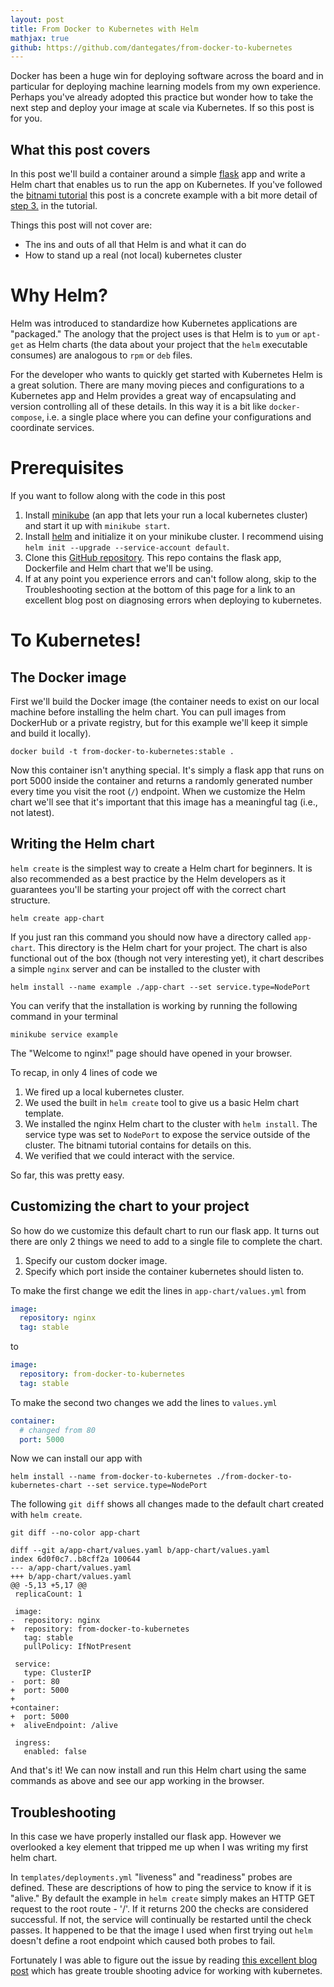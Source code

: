 ```yaml
---
layout: post
title: From Docker to Kubernetes with Helm
mathjax: true
github: https://github.com/dantegates/from-docker-to-kubernetes
---
```


Docker has been a huge win for deploying software across the board and in particular for deploying machine learning models from my own experience. Perhaps you've already adopted this practice but wonder how to take the next step and deploy your image at scale via Kubernetes. If so this post is for you.

## What this post covers

In this post we'll build a container around a simple [flask](flask.pocoo.org) app and write a Helm chart that enables us to run the app on Kubernetes. If you've followed the [bitnami tutorial](https://docs.bitnami.com/kubernetes/how-to/create-your-first-helm-chart/) this post is a concrete example with a bit more detail of [step 3.](https://docs.bitnami.com/kubernetes/how-to/create-your-first-helm-chart/#step-3-modify-chart-to-deploy-a-custom-service) in the tutorial.

Things this post will not cover are:

- The ins and outs of all that Helm is and what it can do
- How to stand up a real (not local) kubernetes cluster

# Why Helm?

Helm was introduced to standardize how Kubernetes applications are "packaged." The anology that the project uses is that Helm is to `yum` or `apt-get` as Helm charts (the data about your project that the `helm` executable consumes) are analogous to `rpm` or `deb` files.

For the developer who wants to quickly get started with Kubernetes Helm is a great solution. There are many moving pieces and configurations to a Kubernetes app and Helm provides a great way of encapsulating and version controlling all of these details. In this way it is a bit like `docker-compose`, i.e. a single place where you can define your configurations and coordinate services.

# Prerequisites

If you want to follow along with the code in this post

1. Install [minikube](https://github.com/kubernetes/minikube) (an app that lets your run a local kubernetes cluster) and start it up with `minikube start`.
2. Install [helm](https://github.com/kubernetes/helm) and initialize it on your minikube cluster. I recommend uising `helm init --upgrade --service-account default`.
3. Clone this [GitHub repository](https://github.com/dantegates/from-docker-to-kubernetes). This repo contains the flask app, Dockerfile and Helm chart that we'll be using.
4. If at any point you experience errors and can't follow along, skip to the Troubleshooting  section at the bottom of this page for a link to an excellent blog post on diagnosing errors when deploying to kubernetes.

# To Kubernetes!

## The Docker image

First we'll build the Docker image (the container needs to exist on our local machine before installing the helm chart. You can pull images from DockerHub or a private registry, but for this example we'll keep it simple and build it locally).

```shell
docker build -t from-docker-to-kubernetes:stable .
```

Now this container isn't anything special. It's simply a flask app that runs on port 5000 inside the container and returns a randomly generated number every time you visit the root (`/`) endpoint. When we customize the Helm chart we'll see that it's important that this image has a meaningful tag (i.e., not latest).

## Writing the Helm chart

`helm create` is the simplest way to create a Helm chart for beginners. It is also recommended as a best practice by the Helm developers as it guarantees you'll be starting your project off with the correct chart structure.

```shell
helm create app-chart
```

If you just ran this command you should now have a directory called `app-chart`. This directory is the Helm chart for your project. The chart is also functional out of the box (though not very interesting yet), it chart describes a simple `nginx` server and can be installed to the cluster with

```shell
helm install --name example ./app-chart --set service.type=NodePort
```

You can verify that the installation is working by running the following command in your terminal

```shell
minikube service example
```

The "Welcome to nginx!" page should have opened in your browser.


To recap, in only 4 lines of code we

1. We fired up a local kubernetes cluster.
2. We used the built in `helm create` tool to give us a basic Helm chart template.
3. We installed the nginx Helm chart to the cluster with `helm install`. The service type was set to `NodePort` to expose the service outside of the cluster. The bitnami tutorial contains for details on this.
4. We verified that we could interact with the service.

So far, this was pretty easy.

## Customizing the chart to your project

So how do we customize this default chart to run our flask app. It turns out there are only 2 things we need to add to a single file to complete the chart.

1. Specify our custom docker image.
2. Specify which port inside the container kubernetes should listen to.

To make the first change we edit the lines in `app-chart/values.yml` from

```yml
image:
  repository: nginx
  tag: stable
```

to

```yml
image:
  repository: from-docker-to-kubernetes
  tag: stable
```

To make the second two changes we add the lines to `values.yml`

```yml
container:
  # changed from 80
  port: 5000
```

Now we can install our app with

```shell
helm install --name from-docker-to-kubernetes ./from-docker-to-kubernetes-chart --set service.type=NodePort
```

The following `git diff` shows all changes made to the default chart created with `helm create`.


```shell
git diff --no-color app-chart
```

    diff --git a/app-chart/values.yaml b/app-chart/values.yaml
    index 6d0f0c7..b8cff2a 100644
    --- a/app-chart/values.yaml
    +++ b/app-chart/values.yaml
    @@ -5,13 +5,17 @@
     replicaCount: 1
     
     image:
    -  repository: nginx
    +  repository: from-docker-to-kubernetes
       tag: stable
       pullPolicy: IfNotPresent
     
     service:
       type: ClusterIP
    -  port: 80
    +  port: 5000
    +
    +container:
    +  port: 5000
    +  aliveEndpoint: /alive
     
     ingress:
       enabled: false


And that's it! We can now install and run this Helm chart using the same commands as above and see our app working in the browser.

## Troubleshooting

In this case we have properly installed our flask app. However we overlooked a key element that tripped me up when I was writing my first helm chart.

In `templates/deployments.yml` "liveness" and "readiness" probes are defined. These are descriptions of how to ping the service to know if it is "alive." By default the example in `helm create` simply makes an HTTP GET request to the root route - '/'. If it returns 200 the checks are considered successful. If not, the service will continually be restarted until the check passes. It happened to be that the image I used when first trying out `helm` doesn't define a root endpoint which caused both probes to fail.

Fortunately I was able to figure out the issue by reading [this excellent blog post](https://kukulinski.com/10-most-common-reasons-kubernetes-deployments-fail-part-1/) which has greate trouble shooting advice for working with kubernetes.
